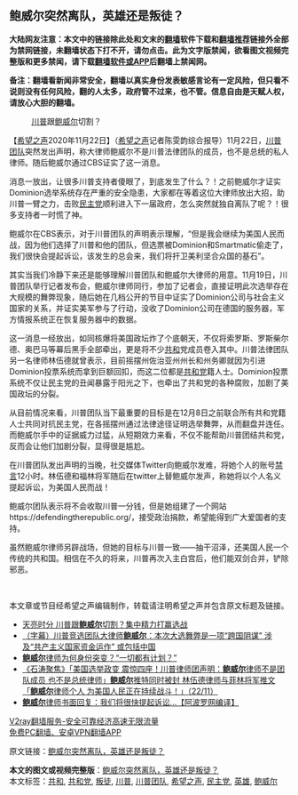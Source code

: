  <h2>鲍威尔突然离队，英雄还是叛徒？</h2> <p class="notice"><b>大陆网友注意：本文中的链接除此处和文末的<a href="https://github.com/bannedbook/fanqiang" >翻墙</a>软件下载和<a href="https://github.com/killgcd/justmysocks/blob/master/README.md">翻墙推荐</a>链接外全部为禁网链接，未翻墙状态下打不开，请勿点击。此为文字版禁闻，欲看图文视频完整版和更多禁闻，请下载<a href="https://github.com/bannedbook/fanqiang">翻墙软件或APP</a>后翻墙上禁闻网。</p><p>备注：翻墙看新闻非常安全，翻墙以真实身份发表敏感言论有一定风险，但只看不说则没有任何风险，翻的人太多，政府管不过来，也不管。信息自由是天赋人权，请放心大胆的翻墙。</b></p>  <div class="entry"> <figure><figcaption><a href="https://www.bannedbook.org/bnews/tag/%e5%b7%9d%e6%99%ae/" class="st_tag internal_tag" rel="tag" title="标签 川普 下的日志">川普</a>跟<a href="https://www.bannedbook.org/bnews/tag/%e9%b2%8d%e5%a8%81%e5%b0%94/" class="st_tag internal_tag" rel="tag" title="标签 鲍威尔 下的日志">鲍威尔</a>切割？</figcaption></figure> <p>【<span class='wp_keywordlink_affiliate'><a href="https://www.soundofhope.org" title="希望之声" target="_blank">希望之声</a></span>2020年11月22日】（<a href="https://www.bannedbook.org/bnews/tag/%e5%b8%8c%e6%9c%9b%e4%b9%8b%e5%a3%b0/" class="st_tag internal_tag" rel="tag" title="标签 希望之声 下的日志">希望之声</a>记者陈雯韵综合报导）11月22日，<a href="https://www.bannedbook.org/bnews/tag/%e5%b7%9d%e6%99%ae%e5%9b%a2%e9%98%9f/" class="st_tag internal_tag" rel="tag" title="标签 川普团队 下的日志">川普团队</a>突然发出声明，称大律师鲍威尔不是川普法律团队的成员，也不是总统的私人律师。随后鲍威尔通过CBS证实了这一消息。</p> <p></p> <p>消息一放出，让很多川普支持者傻眼了，到底发生了什么？！之前鲍威尔才证实Dominion选举系统存在严重的安全隐患，大家都在等着这位大律师放出大招，助川普一臂之力，击败<a href="https://www.bannedbook.org/bnews/tag/%e6%b0%91%e4%b8%bb%e5%85%9a/" class="st_tag internal_tag" rel="tag" title="标签 民主党 下的日志">民主党</a>顺利进入下一届政府，怎么突然就独自离队了呢？！很多支持者一时慌了神。</p>  <p>鲍威尔在CBS表示，对于川普团队的声明表示理解，“但是我会继续为美国人民而战，因为他们选择了川普和他的团队，但选票被Dominion和Smartmatic偷走了，我们很快会提起诉讼，该发生的总会来，我们将扞卫美利坚合众国的基石”。</p> <p>其实当我们冷静下来还是能够理解川普团队和鲍威尔大律师的用意。11月19日，川普团队举行记者发布会，鲍威尔律师同行，参加了记者会，直接证明此次选举存在大规模的舞弊现象，随后她在几档公开的节目中证实了Dominion公司与社会主义国家的关系，并证实美军参与了行动，没收了Dominion公司在德国的服务器，军方情报系统正在恢复服务器中的数据。</p> <p>这一消息一经放出，如同核爆将美国政坛炸了个底朝天，不仅将索罗斯、罗斯柴尔德、奥巴马等幕后黑手全部牵出，更是将不少<a href="https://www.bannedbook.org/bnews/tag/%E5%85%B1%E5%92%8C/" class="st_tag internal_tag" rel="tag" title="标签 共和 下的日志">共和</a>党成员卷入其中。川普法律团队另一名律师林伍德就曾表示，目前摇摆州佐治亚州州长和州务卿就因为引进Dominion投票系统而拿到巨额回扣，而这二位都是<a href="https://www.bannedbook.org/bnews/tag/%e5%85%b1%e5%92%8c%e5%85%9a/" class="st_tag internal_tag" rel="tag" title="标签 共和党 下的日志">共和党</a>籍人士。Dominion投票系统不仅让民主党的丑闻暴露于阳光之下，也牵出了共和党的各种腐败，加剧了美国政坛的分裂。</p>  <p>从目前情况来看，川普团队当下最重要的目标是在12月8日之前联合所有共和党籍人士共同对抗民主党，在各摇摆州通过法律途径证明选举舞弊，从而翻盘并连任。而鲍威尔手中的证据威力过猛，从短期效力来看，不仅不能帮助川普团结共和党，反而会让他们加剧分裂，显得很是尴尬。</p> <p>在川普团队发出声明的当晚，社交媒体Twitter向鲍威尔发难，将她个人的账号<span class='wp_keywordlink_affiliate'><a href="https://www.bannedbook.org/bnews/bblog/" title="禁言博客" target="_blank">禁言</a></span>12小时。林伍德和福林将军随后在twitter上替鲍威尔发声，称她将以个人名义提起诉讼，为美国人民而战！</p> <p></p>  <p>鲍威尔团队表示将不会收取川普一分钱，但是她组建了一个网站https://defendingtherepublic.org/，接受政治捐款，希望能得到广大爱国者的支持。</p> <p>虽然鲍威尔律师另辟战场，但她的目标与川普一致——抽干沼泽，还美国人民一个传统的共和国。相信在不久的将来，川普再次入主白宫后，他们能双剑合并，铲除邪恶。</p> <p> </p>  <p>本文章或节目经希望之声编辑制作，转载请注明希望之声并包含原文标题及链接。</p> <ul class='op-related-articles' title='相关阅读'> <li><a href='https://www.bannedbook.org/bnews/taiwannews/20201123/1435583.html' target='_blank'>天亮时分 川普跟<b>鲍威尔</b>切割？集中精力打赢选战</a></li> <li><a href='https://www.bannedbook.org/bnews/bannedvideo/20201123/1435576.html' target='_blank'>（字幕）川普竞选团队大律师<b>鲍威尔</b>：本次大选舞弊是一项“跨国阴谋” 涉及“共产主义国家资金运作” 或包括中国</a></li> <li><a href='https://www.bannedbook.org/bnews/topimagenews/20201123/1435570.html' target='_blank'><b>鲍威尔</b>律师为何身份突变？“一切都有计划？”</a></li> <li><a href='https://www.bannedbook.org/bnews/bannedvideo/20201123/1435552.html' target='_blank'>《石涛聚焦》「美国选举政变 震惊四座！川普律师团声明：<b>鲍威尔</b>律师不是团队成员 也不是总统律师」<b>鲍威尔</b>推特同时被封 林伍德律师与菲林将军推文「<b>鲍威尔</b>律师个人 为美国人民正在持续战斗！」（22/11）</a></li> <li><a href='https://www.bannedbook.org/bnews/topimagenews/20201123/1435545.html' target='_blank'><b>鲍威尔</b>律师书面回复：我们将很快提起诉讼…【阿波罗网编译】</a></li> </ul> <p class="texttj"> <a href="https://www.bannedbook.org/forum23/topic22702.html" target="_blank">V2ray翻墙服务-安全可靠经济高速无限流量</a><br/> <a href="https://github.com/bannedbook/fanqiang/wiki/%E7%A6%81%E9%97%BB%E7%BD%91%E5%AE%89%E5%8D%93%E7%BF%BB%E5%A2%99%E6%96%B0%E9%97%BBAPP" target="_blank">免费PC翻墙、安卓VPN翻墙APP</a></p><p>原文链接：<a class="src_link"  href="https://www.soundofhope.org/post/445888" target="_blank">鲍威尔突然离队，英雄还是叛徒？</a></p><a name='sharetosocial'></a>       <div><b>本文的图文或视频完整版</b>：<a href='https://www.bannedbook.org/bnews/comments/20201123/1435608.html'>鲍威尔突然离队，英雄还是叛徒？</a></div>  </div><!--END ENTRY--> <div class="postfooter"> <div>本文标签：<a href="https://www.bannedbook.org/bnews/tag/%E5%85%B1%E5%92%8C/" rel="tag">共和</a>, <a href="https://www.bannedbook.org/bnews/tag/%e5%85%b1%e5%92%8c%e5%85%9a/" rel="tag">共和党</a>, <a href="https://www.bannedbook.org/bnews/tag/%E5%8F%9B%E5%BE%92/" rel="tag">叛徒</a>, <a href="https://www.bannedbook.org/bnews/tag/%e5%b7%9d%e6%99%ae/" rel="tag">川普</a>, <a href="https://www.bannedbook.org/bnews/tag/%e5%b7%9d%e6%99%ae%e5%9b%a2%e9%98%9f/" rel="tag">川普团队</a>, <a href="https://www.bannedbook.org/bnews/tag/%e5%b8%8c%e6%9c%9b%e4%b9%8b%e5%a3%b0/" rel="tag">希望之声</a>, <a href="https://www.bannedbook.org/bnews/tag/%e6%b0%91%e4%b8%bb%e5%85%9a/" rel="tag">民主党</a>, <a href="https://www.bannedbook.org/bnews/tag/%E8%8B%B1%E9%9B%84/" rel="tag">英雄</a>, <a href="https://www.bannedbook.org/bnews/tag/%e9%b2%8d%e5%a8%81%e5%b0%94/" rel="tag">鲍威尔</a></div>  </div><!--END POSTFOOTER--> 